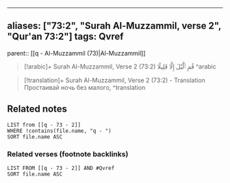 
---
aliases: ["73:2", "Surah Al-Muzzammil, verse 2", "Qur'an 73:2"]
tags: Qvref
---

parent:: [[q - Al-Muzzammil (73)|Al-Muzzammil]]

> [!arabic]+ Surah Al-Muzzammil, Verse 2 (73:2)
> <span class="quran-arabic">قُمِ ٱلَّيْلَ إِلَّا قَلِيلًا</span>
^arabic

> [!translation]+ Surah Al-Muzzammil, Verse 2 (73:2) - Translation
> Простаивай ночь без малого,
^translation



## Related notes
```dataview
LIST from [[q - 73 - 2]]
WHERE !contains(file.name, "q - ")
SORT file.name ASC
```

### Related verses (footnote backlinks)
```dataview
LIST FROM [[q - 73 - 2]] AND #Qvref
SORT file.name ASC
```

